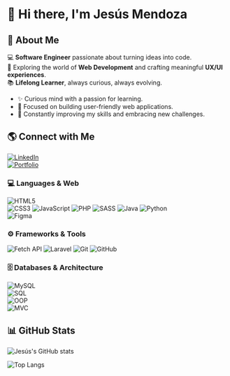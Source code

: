 # 👋 Hi there, I'm Jesús Mendoza 

<!--
**jmendozadev/jmendozadev** is a ✨ _special_ ✨ repository because its `README.md` (this file) appears on your GitHub profile.

Here are some ideas to get you started:

- 🔭 I’m currently working on ...
- 🌱 I’m currently learning ...
- 👯 I’m looking to collaborate on ...
- 🤔 I’m looking for help with ...
- 💬 Ask me about ...
- 📫 How to reach me: ...
- 😄 Pronouns: ...
- ⚡ Fun fact: ...
-->

## 🌟 About Me  
💻 **Software Engineer** passionate about turning ideas into code.  
🚀 Exploring the world of **Web Development** and crafting meaningful **UX/UI experiences**.  
📚 **Lifelong Learner**, always curious, always evolving.

- ✨ Curious mind with a passion for learning.  
- 🎯 Focused on building user-friendly web applications.  
- 🌱 Constantly improving my skills and embracing new challenges.  

## 🌎 Connect with Me  
[![LinkedIn](https://img.shields.io/badge/LinkedIn-blue?logo=linkedin&logoColor=white)](https://www.linkedin.com/in/jmendoza-dev/)  
[![Portfolio](https://img.shields.io/badge/Portfolio-000?logo=vercel&logoColor=white)](https://jmendozadev.netlify.app/)  

### 💻 Languages & Web 
![HTML5](https://img.shields.io/badge/HTML5-E34F26?logo=html5&logoColor=fff)  
![CSS3](https://img.shields.io/badge/CSS3-1572B6?logo=css3&logoColor=fff)
![JavaScript](https://img.shields.io/badge/JavaScript-F7DF1E?logo=javascript&logoColor=000) 
![PHP](https://img.shields.io/badge/PHP-777BB4?logo=php&logoColor=fff) 
![SASS](https://img.shields.io/badge/Sass-CC6699?logo=sass&logoColor=fff) 
![Java](https://img.shields.io/badge/Java-007396?logo=java&logoColor=fff) 
![Python](https://img.shields.io/badge/Python-3776AB?logo=python&logoColor=fff)   
![Figma](https://img.shields.io/badge/Figma-F24E1E?logo=figma&logoColor=fff)  

### ⚙️ Frameworks & Tools 

![Fetch API](https://img.shields.io/badge/Fetch-FF6F00?logo=javascript&logoColor=fff)
![Laravel](https://img.shields.io/badge/Laravel-FF2D20?logo=laravel&logoColor=fff)
![Git](https://img.shields.io/badge/Git-F05032?logo=git&logoColor=fff)
![GitHub](https://img.shields.io/badge/GitHub-181717?logo=github&logoColor=fff)

### 🗄️ Databases & Architecture  
![MySQL](https://img.shields.io/badge/MySQL-4479A1?logo=mysql&logoColor=fff)  
![SQL](https://img.shields.io/badge/SQL-336791?logo=postgresql&logoColor=fff)  
![OOP](https://img.shields.io/badge/OOP-009688?logo=java&logoColor=fff)  
![MVC](https://img.shields.io/badge/MVC-FF5722?logo=laravel&logoColor=fff)  

## 📊 GitHub Stats  
![Jesús's GitHub stats](https://github-readme-stats.vercel.app/api?username=jmendozadev&show_icons=true&theme=radical)  

![Top Langs](https://github-readme-stats.vercel.app/api/top-langs/?username=jmendozadev&layout=compact&theme=radical)
